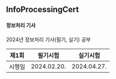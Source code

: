 ## InfoProcessingCert
####  정보처리 기사
2024년 정보처리 기사(필기, 실기) 공부

| 제1회 | 필기시험 | 실기시험 |
|-------|-------|-------|
| 시행일  | 2024.02.20. | 2024.04.27. |

